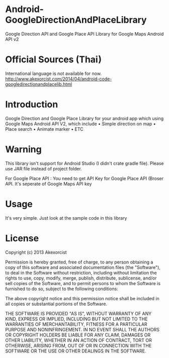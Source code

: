 Android-GoogleDirectionAndPlaceLibrary
======================================

Google Direction API and Google Place API Library for Google Maps Android API v2


Official Sources (Thai)
======================================
International language is not available for now.
http://www.akexorcist.com/2014/04/android-code-googledirectionandplacelib.html


Introduction
======================================
Google Direction and Google Place Library for your android app which using Google Maps Android API V2, which include
  • Simple direction on map
  • Place search 
  • Animate marker
  • ETC
  
Warning
======================================
This library isn't support for Android Studio (I didn't crate gradle file). Please use JAR file instead of project folder.

For Google Place API : You need to get API Key for Google Place API (Broser API. It's seperate of Google Maps API key 


Usage 
======================================
It's very simple. Just look at the sample code in this library


License
======================================
Copyright (c) 2013 Akexorcist

Permission is hereby granted, free of charge, to any person obtaining a copy
of this software and associated documentation files (the "Software"), to deal
in the Software without restriction, including without limitation the rights
to use, copy, modify, merge, publish, distribute, sublicense, and/or sell
copies of the Software, and to permit persons to whom the Software is
furnished to do so, subject to the following conditions:

The above copyright notice and this permission notice shall be included in
all copies or substantial portions of the Software.

THE SOFTWARE IS PROVIDED "AS IS", WITHOUT WARRANTY OF ANY KIND, EXPRESS OR
IMPLIED, INCLUDING BUT NOT LIMITED TO THE WARRANTIES OF MERCHANTABILITY,
FITNESS FOR A PARTICULAR PURPOSE AND NONINFRINGEMENT. IN NO EVENT SHALL THE
AUTHORS OR COPYRIGHT HOLDERS BE LIABLE FOR ANY CLAIM, DAMAGES OR OTHER
LIABILITY, WHETHER IN AN ACTION OF CONTRACT, TORT OR OTHERWISE, ARISING FROM,
OUT OF OR IN CONNECTION WITH THE SOFTWARE OR THE USE OR OTHER DEALINGS IN
THE SOFTWARE.

